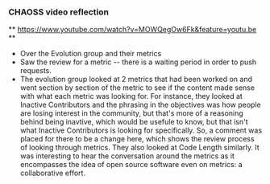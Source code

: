 ### CHAOSS video reflection 
** https://www.youtube.com/watch?v=MOWQegOw6Fk&feature=youtu.be **
- Over the Evolution group and their metrics
- Saw the review for a metric -- there is a waiting period in order to push requests. 
- The evolution group looked at 2 metrics that had been worked on and went section by section of the metric to see if the content made sense with what each metric was looking for. For instance, they looked at Inactive Contributors and the phrasing in the objectives was how people are losing interest in the community, but that's more of a reasoning behind being inavtive, which would be usefule to know, but that isn't what Inactive Contributors is looking for specifically. So, a comment was placed for there to be a change here, which shows the review process of looking through metrics. They also looked at Code Length similarly. It was interesting to hear the conversation around the metrics as it encompasses the idea of open source software even on metrics: a collaborative effort. 
